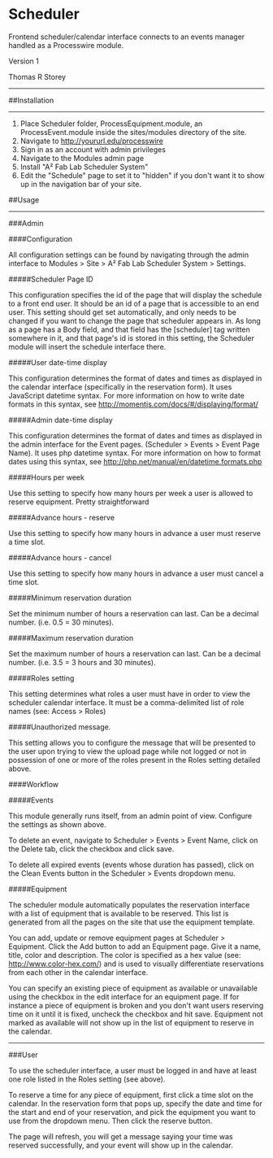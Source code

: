 # Scheduler
Frontend scheduler/calendar interface connects to an events manager handled as a Processwire module.

Version 1

Thomas R Storey

---

##Installation

---

1. Place Scheduler folder, ProcessEquipment.module, an ProcessEvent.module inside the sites/modules directory of the site.
2. Navigate to http://yoururl.edu/processwire
3. Sign in as an account with admin privileges
4. Navigate to the Modules admin page
5. Install "A² Fab Lab Scheduler System"
6. Edit the "Schedule" page to set it to "hidden" if you don't want it to show up in the navigation bar of your site.


##Usage

---

###Admin

####Configuration

All configuration settings can be found by navigating through the admin interface to Modules > Site > A² Fab Lab Scheduler System > Settings.

#####Scheduler Page ID

This configuration specifies the id of the page that will display the schedule to a front end user. It should be an id of a page that is accessible to an end user. This setting should get set automatically, and only needs to be changed if you want to change the page that scheduler appears in. As long as a page has a Body field, and that field has the [scheduler] tag written somewhere in it, and that page's id is stored in this setting, the Scheduler module will insert the schedule interface there.

#####User date-time display

This configuration determines the format of dates and times as displayed in the calendar interface (specifically in the reservation form). It uses JavaScript datetime syntax. For more information on how to write date formats in this syntax, see http://momentjs.com/docs/#/displaying/format/

#####Admin date-time display

This configuration determines the format of dates and times as displayed in the admin interface for the Event pages. (Scheduler > Events > Event Page Name). It uses php datetime syntax. For more information on how to format dates using this syntax, see http://php.net/manual/en/datetime.formats.php

#####Hours per week

Use this setting to specify how many hours per week a user is allowed to reserve equipment. Pretty straightforward

#####Advance hours - reserve

Use this setting to specify how many hours in advance a user must reserve a time slot.

#####Advance hours - cancel

Use this setting to specify how many hours in advance a user must cancel a time slot.

#####Minimum reservation duration

Set the minimum number of hours a reservation can last. Can be a decimal number. (i.e. 0.5 = 30 minutes).

#####Maximum reservation duration

Set the maximum number of hours a reservation can last. Can be a decimal number. (i.e. 3.5 = 3 hours and 30 minutes).

#####Roles setting

This setting determines what roles a user must have in order to view the scheduler calendar interface. It must be a comma-delimited list of role names (see: Access > Roles)

#####Unauthorized message.

This setting allows you to configure the message that will be presented to the user upon trying to view the upload page while not logged or not in possession of one or more of the roles present in the Roles setting detailed above.

####Workflow

#####Events

This module generally runs itself, from an admin point of view. Configure the settings as shown above.

To delete an event, navigate to Scheduler > Events > Event Name, click on the Delete tab, click the checkbox and click save.

To delete all expired events (events whose duration has passed), click on the Clean Events button in the Scheduler > Events dropdown menu.

#####Equipment

The scheduler module automatically populates the reservation interface with a list of equipment that is available to be reserved. This list is generated from all the pages on the site that use the equipment template.

You can add, update or remove equipment pages at Scheduler > Equipment. Click the Add button to add an Equipment page. Give it a name, title, color and description. The color is specified as a hex value (see: http://www.color-hex.com/) and is used to visually differentiate reservations from each other in the calendar interface.

You can specify an existing piece of equipment as available or unavailable using the checkbox in the edit interface for an equipment page. If for instance a piece of equipment is broken and you don't want users reserving time on it until it is fixed, uncheck the checkbox and hit save. Equipment not marked as available will not show up in the list of equipment to reserve in the calendar.

---

###User

To use the scheduler interface, a user must be logged in and have at least one role listed in the Roles setting (see above).

To reserve a time for any piece of equipment, first click a time slot on the calendar. In the reservation form that pops up, specify the date and time for the start and end of your reservation, and pick the equipment you want to use from the dropdown menu. Then click the reserve button.

The page will refresh, you will get a message saying your time was reserved successfully, and your event will show up in the calendar.

